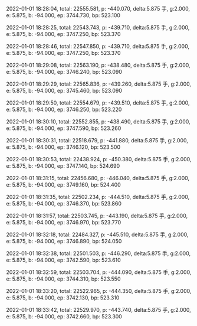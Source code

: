 2022-01-01 18:28:04, total: 22555.581, p: -440.070, delta:5.875 手, g:2.000, e: 5.875, b: -94.000, ep: 3744.730, bp: 523.100

2022-01-01 18:28:25, total: 22543.743, p: -439.710, delta:5.875 手, g:2.000, e: 5.875, b: -94.000, ep: 3747.250, bp: 523.370

2022-01-01 18:28:46, total: 22547.850, p: -439.710, delta:5.875 手, g:2.000, e: 5.875, b: -94.000, ep: 3747.250, bp: 523.370

2022-01-01 18:29:08, total: 22563.190, p: -438.480, delta:5.875 手, g:2.000, e: 5.875, b: -94.000, ep: 3746.240, bp: 523.090

2022-01-01 18:29:29, total: 22565.836, p: -439.260, delta:5.875 手, g:2.000, e: 5.875, b: -94.000, ep: 3745.460, bp: 523.090

2022-01-01 18:29:50, total: 22554.679, p: -439.510, delta:5.875 手, g:2.000, e: 5.875, b: -94.000, ep: 3746.250, bp: 523.220

2022-01-01 18:30:10, total: 22552.855, p: -438.490, delta:5.875 手, g:2.000, e: 5.875, b: -94.000, ep: 3747.590, bp: 523.260

2022-01-01 18:30:31, total: 22518.679, p: -441.880, delta:5.875 手, g:2.000, e: 5.875, b: -94.000, ep: 3746.120, bp: 523.500

2022-01-01 18:30:53, total: 22438.924, p: -450.380, delta:5.875 手, g:2.000, e: 5.875, b: -94.000, ep: 3747.140, bp: 524.690

2022-01-01 18:31:15, total: 22456.680, p: -446.040, delta:5.875 手, g:2.000, e: 5.875, b: -94.000, ep: 3749.160, bp: 524.400

2022-01-01 18:31:35, total: 22502.234, p: -444.510, delta:5.875 手, g:2.000, e: 5.875, b: -94.000, ep: 3746.370, bp: 523.860

2022-01-01 18:31:57, total: 22503.745, p: -443.190, delta:5.875 手, g:2.000, e: 5.875, b: -94.000, ep: 3746.970, bp: 523.770

2022-01-01 18:32:18, total: 22484.327, p: -445.510, delta:5.875 手, g:2.000, e: 5.875, b: -94.000, ep: 3746.890, bp: 524.050

2022-01-01 18:32:38, total: 22501.503, p: -446.290, delta:5.875 手, g:2.000, e: 5.875, b: -94.000, ep: 3742.590, bp: 523.610

2022-01-01 18:32:59, total: 22503.704, p: -444.090, delta:5.875 手, g:2.000, e: 5.875, b: -94.000, ep: 3744.310, bp: 523.550

2022-01-01 18:33:20, total: 22522.965, p: -444.350, delta:5.875 手, g:2.000, e: 5.875, b: -94.000, ep: 3742.130, bp: 523.310

2022-01-01 18:33:42, total: 22529.970, p: -443.740, delta:5.875 手, g:2.000, e: 5.875, b: -94.000, ep: 3742.660, bp: 523.300